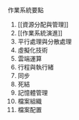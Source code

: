 作業系統要點
1. [[資源分配與管理]]
2. [[作業系統演進]]
3. 平行處理與分散處理
4. 虛擬化技術
5. 雲端運算
6. 行程與執行緒
7. 同步
8. 死結
9. 記憶體管理
10. 檔案組織
11. 檔案配置